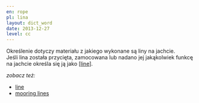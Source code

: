 ```yaml
---
en: rope
pl: lina
layout: dict_word
date: 2013-12-27
level: cc
---
```


Określenie dotyczy materiału z jakiego wykonane są liny na jachcie.  
Jeśli lina została przycięta, zamocowana lub nadano jej jakąkolwiek funkcę na jachcie określa się ją jako [[line](/dict/yacht-parts/rigging/line.html)].

*zobacz też:*

* [line](/dict/yacht-parts/rigging/line.html)
* [mooring lines](/dict/mooring/mooring-lines.html)